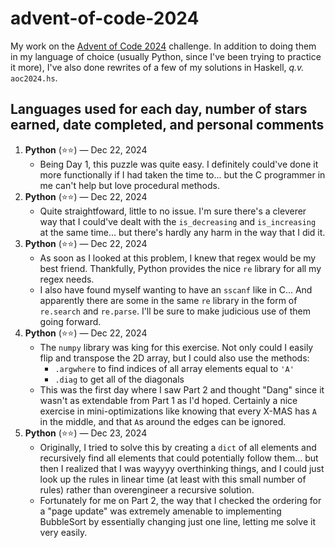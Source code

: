 # advent-of-code-2024
My work on the [Advent of Code 2024](https://adventofcode.com/2024) challenge. In addition to doing them in my language of choice (usually Python, since I've been trying to practice it more), I've also done rewrites of a few of my solutions in Haskell, _q.v._ `aoc2024.hs`.

## Languages used for each day, number of stars earned, date completed, and personal comments
1. **Python** (⭐⭐) — Dec 22, 2024
    * Being Day 1, this puzzle was quite easy. I definitely could've done it more functionally if I had taken the time to... but the C programmer in me can't help but love procedural methods.
2. **Python** (⭐⭐) —  Dec 22, 2024
    * Quite straightfoward, little to no issue. I'm sure there's a cleverer way that I could've dealt with the `is_decreasing` and `is_increasing` at the same time... but there's hardly any harm in the way that I did it.
3. **Python** (⭐⭐) — Dec 22, 2024
    * As soon as I looked at this problem, I knew that regex would be my best friend. Thankfully, Python provides the nice `re` library for all my regex needs.
    * I also have found myself wanting to have an `sscanf` like in C... And apparently there are some in the same `re` library in the form of `re.search` and `re.parse`. I'll be sure to make judicious use of them going forward.
4. **Python** (⭐⭐) — Dec 22, 2024
    * The `numpy` library was king for this exercise. Not only could I easily flip and transpose the 2D array, but I could also use the methods:
      * `.argwhere` to find indices of all array elements equal to `'A'`
      * `.diag` to get all of the diagonals
    * This was the first day where I saw Part 2 and thought "Dang" since it wasn't as extendable from Part 1 as I'd hoped. Certainly a nice exercise in mini-optimizations like knowing that every X-MAS has `A` in the middle, and that `A`s around the edges can be ignored.
5. **Python** (⭐⭐) — Dec 23, 2024
    * Originally, I tried to solve this by creating a `dict` of all elements and recursively find all elements that could potentially follow them... but then I realized that I was wayyyy overthinking things, and I could just look up the rules in linear time (at least with this small number of rules) rather than overengineer a recursive solution.
    * Fortunately for me on Part 2, the way that I checked the ordering for a "page update" was extremely amenable to implementing BubbleSort by essentially changing just one line, letting me solve it very easily.
